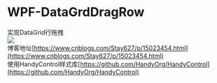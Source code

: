 # WPF-DataGrdDragRow
实现DataGrid行拖拽  
![](https://img2020.cnblogs.com/blog/1310644/202107/1310644-20210717145110542-183019204.gif)  
博客地址[https://www.cnblogs.com/Stay627/p/15023454.html](https://www.cnblogs.com/Stay627/p/15023454.html)  
使用HandyControl样式库[https://github.com/HandyOrg/HandyControl](https://github.com/HandyOrg/HandyControl)
